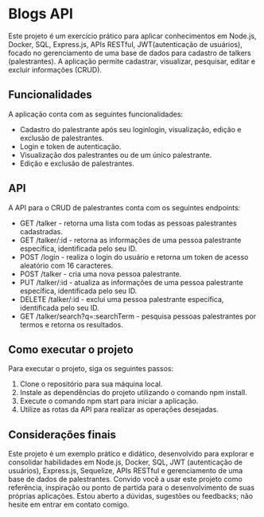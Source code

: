 <h1>Blogs API</h1>
<p>Este projeto é um exercício prático para aplicar conhecimentos em Node.js, Docker, SQL, Express.js, APIs RESTful, JWT(autenticação de usuários), focado no gerenciamento de uma base de dados para cadastro de talkers (palestrantes). A aplicação permite cadastrar, visualizar, pesquisar, editar e excluir informações (CRUD).</p>
<h2>Funcionalidades</h2>
<p>A aplicação conta com as seguintes funcionalidades:</p>
<ul>
  <li>Cadastro do palestrante após seu loginlogin, visualização, edição e exclusão de palestrantes.</li>
  <li>Login e token de autenticação.</li>
  <li>Visualização dos palestrantes ou de um único palestrante.</li>
  <li>Edição e exclusão de palestrantes.</li>
</ul>
<h2>API</h2>
<p>A API para o CRUD de palestrantes conta com os seguintes endpoints:</p>
<ul>
<li>
  GET /talker - retorna uma lista com todas as pessoas palestrantes cadastradas.
</li>
<li>
  GET /talker/:id - retorna as informações de uma pessoa palestrante específica, identificada pelo seu ID.
</li>
<li>
  POST /login - realiza o login do usuário e retorna um token de acesso aleatório com 16 caracteres.
</li>
<li>
  POST /talker - cria uma nova pessoa palestrante.
</li>
<li>
  PUT /talker/:id - atualiza as informações de uma pessoa palestrante específica, identificada pelo seu ID.
</li>
<li>
  DELETE /talker/:id - exclui uma pessoa palestrante específica, identificada pelo seu ID.
</li>
<li>
  GET /talker/search?q=:searchTerm - pesquisa pessoas palestrantes por termos e retorna os resultados.
</li>
</ul>
<h2>Como executar o projeto</h2>
<p>Para executar o projeto, siga os seguintes passos:</p>
<ol>
<li>
  Clone o repositório para sua máquina local.
</li>
<li>
  Instale as dependências do projeto utilizando o comando npm install.
</li>
<li>
  Execute o comando npm start para iniciar a aplicação.
</li>
<li>
  Utilize as rotas da API para realizar as operações desejadas.
</li>
</ol>
<h2>Considerações finais</h2>
<p>Este projeto é um exemplo prático e didático, desenvolvido para explorar e consolidar habilidades em Node.js, Docker, SQL, JWT (autenticação de usuários), Express.js, Sequelize, APIs RESTful e gerenciamento de uma base de dados de palestrantes. Convido você a usar este projeto como referência, inspiração ou ponto de partida para o desenvolvimento de suas próprias aplicações. Estou aberto a dúvidas, sugestões ou feedbacks; não hesite em entrar em contato comigo.</p>

